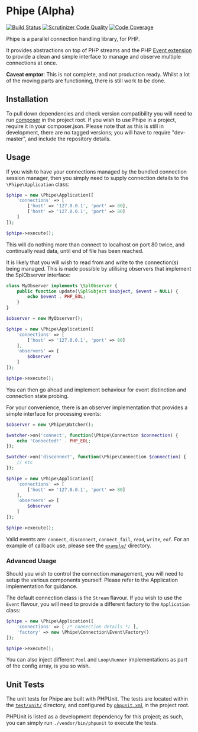 # Phipe (Alpha)

[![Build Status](https://travis-ci.org/nick-jones/Phipe.svg?branch=master)](https://travis-ci.org/nick-jones/Phipe) [![Scrutinizer Code Quality](https://scrutinizer-ci.com/g/nick-jones/Phipe/badges/quality-score.png?s=e036d8385a89a1d8f77d098509bb3a18c87f1bcf)](https://scrutinizer-ci.com/g/nick-jones/Phipe/) [![Code Coverage](https://scrutinizer-ci.com/g/nick-jones/Phipe/badges/coverage.png?s=09d7327f81735048a529d6a39a3585036cfd2f21)](https://scrutinizer-ci.com/g/nick-jones/Phipe/)

Phipe is a parallel connection handling library, for PHP.

It provides abstractions on top of PHP streams and the PHP [Event extension](http://php.net/event) to provide a clean
and simple interface to manage and observe multiple connections at once.

__Caveat emptor__: This is not complete, and not production ready. Whilst a lot of the moving parts are functioning,
there is still work to be done.

## Installation

To pull down dependencies and check version compatibility you will need to run [composer](http://getcomposer.org) in
the project root. If you wish to use Phipe in a project, require it in your composer.json. Please note that as this is
still in development, there are no tagged versions; you will have to require "dev-master", and include the
repository details.

## Usage

If you wish to have your connections managed by the bundled connection session manager, then you simply need to supply
connection details to the `\Phipe\Application` class:

```php
$phipe = new \Phipe\Application([
    'connections' => [
        ['host' => '127.0.0.1', 'port' => 80],
        ['host' => '127.0.0.1', 'port' => 80]
    ]
]);

$phipe->execute();
```

This will do nothing more than connect to localhost on port 80 twice, and continually read data, until end of file
has been reached.

It is likely that you will wish to read from and write to the connection(s) being managed. This is made possible by
utilising observers that implement the SplObserver interface:

```php
class MyObserver implements \SplObserver {
    public function update(\SplSubject $subject, $event = NULL) {
        echo $event . PHP_EOL;
    }
}

$observer = new MyObserver();

$phipe = new \Phipe\Application([
    'connections' => [
        ['host' => '127.0.0.1', 'port' => 80]
    ],
    'observers' => [
        $observer
    ]
]);

$phipe->execute();
```

You can then go ahead and implement behaviour for event distinction and connection state probing.

For your convenience, there is an observer implementation that provides a simple interface for processing events:

```php
$observer = new \Phipe\Watcher();

$watcher->on('connect', function(\Phipe\Connection $connection) {
    echo 'Connected!' . PHP_EOL;
});

$watcher->on('disconnect', function(\Phipe\Connection $connection) {
    // etc
});

$phipe = new \Phipe\Application([
    'connections' => [
        ['host' => '127.0.0.1', 'port' => 80]
    ],
    'observers' => [
        $observer
    ]
]);

$phipe->execute();
```

Valid events are: `connect`, `disconnect`, `connect_fail`, `read`, `write`, `eof`. For an example of callback use,
please see the [`example/`](example/) directory.

### Advanced Usage

Should you wish to control the connection management, you will need to setup the various components yourself. Please
refer to the Application implementation for guidance.

The default connection class is the `Stream` flavour. If you wish to use the `Event` flavour, you will need to provide
a different factory to the `Application` class:

```php
$phipe = new \Phipe\Application([
    'connections' => [ /* connection details */ ],
    'factory' => new \Phipe\Connection\Event\Factory()
]);

$phipe->execute();
```

You can also inject different `Pool` and `Loop\Runner` implementations as part of the config array, is you so wish.

## Unit Tests

The unit tests for Phipe are built with PHPUnit. The tests are located within the [`test/unit/`](test/unit/) directory,
and configured by [`phpunit.xml`](phpunit.xml) in the project root.

PHPUnit is listed as a development dependency for this project; as such, you can simply run `./vendor/bin/phpunit` to
execute the tests.
